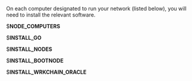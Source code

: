 On each computer designated to run your network (listed below), you will need to install the 
relevant software.

$__NODE_COMPUTERS__

$__INSTALL_GO__

$__INSTALL_NODES__

$__INSTALL_BOOTNODE__

$__INSTALL_WRKCHAIN_ORACLE__